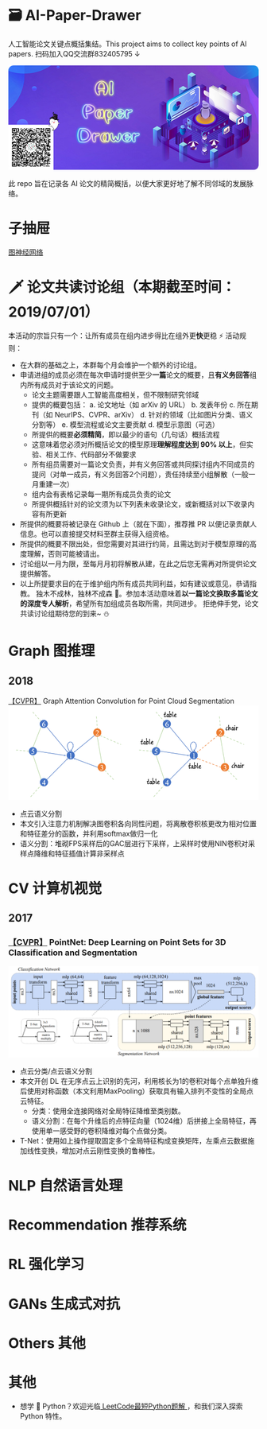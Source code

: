 # 🗃 AI-Paper-Drawer
人工智能论文关键点概括集结。This project aims to collect key points of AI papers. 扫码加入QQ交流群832405795 ↓


![](drawer/home.png)

此 repo 旨在记录各 AI 论文的精简概括，以便大家更好地了解不同邻域的发展脉络。

# 子抽屉
[图神经网络](图网络专区.md)

# 🗡 论文共读讨论组（本期截至时间：2019/07/01）
本活动的宗旨只有一个：让所有成员在组内进步得比在组外更**快**更稳 ⚡
活动规则：
- 在大群的基础之上，本群每个月会维护一个额外的讨论组。
- 申请进组的成员必须在每次申请时提供至少**一篇**论文的概要，且**有义务回答**组内所有成员对于该论文的问题。
  - 论文主题需要跟人工智能高度相关，但不限制研究邻域
  - 提供的概要包括：
    a. 论文地址（如 arXiv 的 URL）
    b. 发表年份
    c. 所在期刊（如 NeurIPS、CVPR、arXiv）
    d. 针对的领域（比如图片分类、语义分割等）
    e. 模型流程或论文主要贡献
    d. 模型示意图（可选）
  - 所提供的概要**必须精简**，即以最少的语句（几句话）概括流程
  - 这意味着您必须对所概括论文的模型原理**理解程度达到 90% 以上**，但实验、相关工作、代码部分不做要求
  - 所有组员需要对一篇论文负责，并有义务回答或共同探讨组内不同成员的提问（对单一成员，有义务回答2个问题），责任持续至小组解散（一般一月重建一次）
  - 组内会有表格记录每一期所有成员负责的论文
  - 所提供概括针对的论文须为以下列表未收录论文，或新概括对以下收录内容有所更新
- 所提供的概要将被记录在 Github 上（就在下面），推荐推 PR 以便记录贡献人信息。也可以直接提交材料至群主获得入组资格。
- 所提供的概要不限出处，但您需要对其进行约简，且需达到对于模型原理的高度理解，否则可能被请出。
- 讨论组以一月为限，至每月月初将解散从建，在此之后您无需再对所提供论文提供解答。
- 以上所提要求目的在于维护组内所有成员共同利益，如有建议或意见，恭请指教。
独木不成林，独林不成森 🌴。参加本活动意味着**以一篇论文换取多篇论文的深度专人解析**，希望所有加组成员各取所需，共同进步。
拒绝伸手党，论文共读讨论组期待您的到来~ ⛄

# Graph 图推理
## 2018
[【CVPR】](https://engineering.purdue.edu/~jshan/publications/2018/Lei%20Wang%20Graph%20Attention%20Convolution%20for%20Point%20Cloud%20Segmentation%20CVPR2019.pdf) Graph Attention Convolution for Point Cloud Segmentation
![](drawer/GACNet.png)
- 点云语义分割
- 本文引入注意力机制解决图卷积各向同性问题，将离散卷积核更改为相对位置和特征差分的函数，并利用softmax做归一化
- 语义分割：堆砌FPS采样后的GAC层进行下采样，上采样时使用NIN卷积对采样点降维和特征插值计算非采样点

# CV 计算机视觉
## 2017
### [【CVPR】](https://arxiv.org/abs/1612.00593) PointNet: Deep Learning on Point Sets for 3D Classification and Segmentation
![](drawer/PointNet.png)
- 点云分类/点云语义分割
- 本文开创 DL 在无序点云上识别的先河，利用核长为1的卷积对每个点单独升维后使用对称函数（本文利用MaxPooling）获取具有输入排列不变性的全局点云特征。
  - 分类：使用全连接网络对全局特征降维至类别数。
  - 语义分割：在每个升维后的点特征向量（1024维）后拼接上全局特征，再使用单一感受野的卷积降维对每个点做分类。
- T-Net：使用如上操作提取固定多个全局特征构成变换矩阵，左乘点云数据施加线性变换，增加对点云刚性变换的鲁棒性。

# NLP 自然语言处理

# Recommendation 推荐系统

# RL 强化学习

# GANs 生成式对抗

# Others 其他

# 其他
- 想学 🐍 Python？欢迎光临[ LeetCode最短Python题解 ](https://github.com/cy69855522/Shortest-LeetCode-Python-Solutions)，和我们深入探索 Python 特性。
